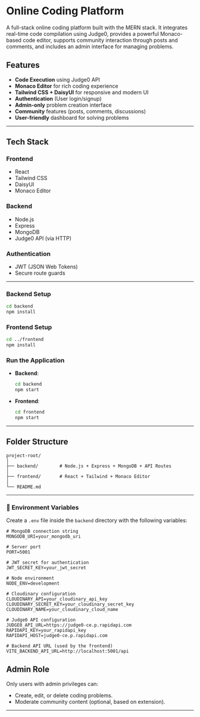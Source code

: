 

# Online Coding Platform

A full-stack online coding platform built with the MERN stack. It integrates real-time code compilation using Judge0, provides a powerful Monaco-based code editor, supports community interaction through posts and comments, and includes an admin interface for managing problems.

## Features

- **Code Execution** using Judge0 API
- **Monaco Editor** for rich coding experience
- **Tailwind CSS + DaisyUI** for responsive and modern UI
- **Authentication** (User login/signup)
- **Admin-only** problem creation interface
- **Community** features (posts, comments, discussions)
- **User-friendly** dashboard for solving problems

---

## Tech Stack

### Frontend
- React
- Tailwind CSS
- DaisyUI
- Monaco Editor

### Backend
- Node.js
- Express
- MongoDB
- Judge0 API (via HTTP)

### Authentication
- JWT (JSON Web Tokens)
- Secure route guards

---
### Backend Setup

```bash
cd backend
npm install
```
### Frontend Setup

```bash
cd ../frontend
npm install
```

### Run the Application

* **Backend**:

  ```bash
  cd backend
  npm start
  ```

* **Frontend**:

  ```bash
  cd frontend
  npm start
  ```

---

## Folder Structure

```
project-root/
│
├── backend/        # Node.js + Express + MongoDB + API Routes
│
├── frontend/       # React + Tailwind + Monaco Editor
│
└── README.md
```

---
### 🔧 Environment Variables

Create a `.env` file inside the `backend` directory with the following variables:

```env
# MongoDB connection string
MONGODB_URI=your_mongodb_uri

# Server port
PORT=5001

# JWT secret for authentication
JWT_SECRET_KEY=your_jwt_secret

# Node environment
NODE_ENV=development

# Cloudinary configuration
CLOUDINARY_API=your_cloudinary_api_key
CLOUDINARY_SECRET_KEY=your_cloudinary_secret_key
CLOUDINARY_NAME=your_cloudinary_cloud_name

# Judge0 API configuration
JUDGE0_API_URL=https://judge0-ce.p.rapidapi.com
RAPIDAPI_KEY=your_rapidapi_key
RAPIDAPI_HOST=judge0-ce.p.rapidapi.com

# Backend API URL (used by the frontend)
VITE_BACKEND_API_URL=http://localhost:5001/api
```

## Admin Role
Only users with admin privileges can:
* Create, edit, or delete coding problems.
* Moderate community content (optional, based on extension).
---
